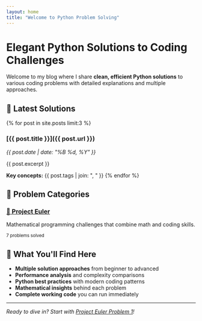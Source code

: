 ```yaml
---
layout: home
title: "Welcome to Python Problem Solving"
---
```


# Elegant Python Solutions to Coding Challenges

Welcome to my blog where I share **clean, efficient Python solutions** to various coding problems with detailed explanations and multiple approaches.

## 🎯 Latest Solutions

{% for post in site.posts limit:3 %}
### [{{ post.title }}]({{ post.url }})
*{{ post.date | date: "%B %d, %Y" }}*

{{ post.excerpt }}

**Key concepts:** {{ post.tags | join: ", " }}
{% endfor %}

## 🚀 Problem Categories

<div class="category-grid">
  <div class="category-card">
    <h3><a href="problems/">🔢 Project Euler</a></h3>
    <p>Mathematical programming challenges that combine math and coding skills.</p>
    <small>7 problems solved</small>
  </div>
  
 
## 💫 What You'll Find Here

- **Multiple solution approaches** from beginner to advanced
- **Performance analysis** and complexity comparisons  
- **Python best practices** with modern coding patterns
- **Mathematical insights** behind each problem
- **Complete working code** you can run immediately

---

*Ready to dive in? Start with [Project Euler Problem 1](problems/project-euler/problem-001.md)!*